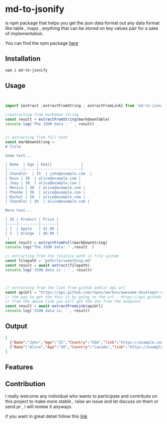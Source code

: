 # md-to-jsonify 
 
is npm package that helps you get the json data format out any data format like table , maps , anything that can be stored on key values pair for a sake of implementation.

You can find the npm package [here](https://github.com/Kinfe123/md-to-jsonify)


## Installation

```bash 
npm i md-to-jsonify
```



## Usage 

```jsx 


import {extract ,extractFromString , extractFromLink} from 'md-to-jsonify'

//extracting from markdown string
const result = extractFromString(markdownTable)
console.log('The JSON data : ' , result)


// extracting from full text 
const markDownString =  `
# Title

Some text...

| Name  | Age | Email             |
|-------|-----|-------------------|
| Chandler  | 25  | john@example.com  |
| Rose | 30  | alice@example.com |
| Joey | 30  | alice@example.com |
| Monica | 30  | alice@example.com |
| Pheobe | 30  | alice@example.com |
| Rachel | 30  | alice@example.com |
| Chandler | 30  | alice@example.com |

More text...

| ID | Product | Price |
|----|---------|-------|
| 1  | Apple   | $1.99 |
| 2  | Orange  | $0.99 |
`;
const result = extractFromFull(markDownString)
console.log("The JSON data: " ,result  )

// extracting from the relative path in file system
const filepath = 'path/to/something.md'
const result = await extract(filepath)
console.log('JSON data is : ' , result)



// extracting from the link from github public api url 
const apiUrl = "https://api.github.com/repos/workos/awesome-developer-experience/git/blobs/{sha}"
// the way to get the this is by going to the url - https://api.github.com/repos/workos/awesome-developer-experience/git/trees/master
// from the above link you will get the sha from the endpiont 
const result = await extractFromLink(apiUrl)
console.log('JSON data is: ' , result)
```
## Output

```json
[
  {"Name":"John","Age":"25","Country":"USA","link":"https://example.com/john","Website":"John's Website"},
  {"Name":"Alice","Age":"30","Country":"Canada","link":"https://example.com/alice","Website":"Alice's Website"}
]
```


## Features 



## Contribution 

I really welcome any individual who wants to participate and contribute on this project to make more stable , raise an issue and let discuss on them or send pr , i will review it anyways

if you want in great detail follow this [link](./CONTRIBUTING.md)


